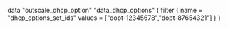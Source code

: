 data "outscale_dhcp_option" "data_dhcp_options" {
	filter {
		name   = "dhcp_options_set_ids"
		values = ["dopt-12345678","dopt-87654321"]
	}
}
